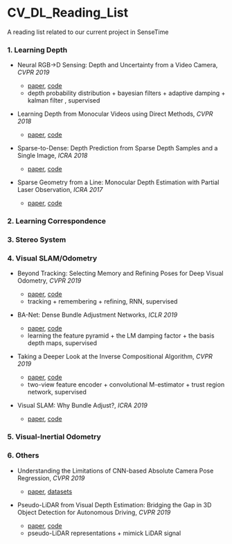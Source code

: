 # CV_DL_Reading_List
A reading list related to our current project in SenseTime

### 1. Learning Depth
* Neural RGB->D Sensing: Depth and Uncertainty from a Video Camera, *CVPR 2019*
  * [paper](https://arxiv.org/abs/1901.02571), [code](https://github.com/NVlabs/neuralrgbd)
  * depth probability distribution + bayesian filters + adaptive damping + kalman filter , supervised

* Learning Depth from Monocular Videos using Direct Methods, *CVPR 2018*
  * [paper](https://www.ci2cv.net/media/papers/Wang_Learning_Depth_From_CVPR_2018_paper.pdf), [code](https://github.com/MightyChaos/LKVOLearner)

* Sparse-to-Dense: Depth Prediction from Sparse Depth Samples and a Single Image, *ICRA 2018*
  * [paper](https://arxiv.org/pdf/1709.07492.pdf), [code](https://github.com/fangchangma/sparse-to-dense)

* Sparse Geometry from a Line: Monocular Depth Estimation with Partial Laser Observation, *ICRA 2017*
  * [paper](https://ieeexplore.ieee.org/document/7989590), [code]()
  
### 2. Learning Correspondence

### 3. Stereo System

### 4. Visual SLAM/Odometry
* Beyond Tracking: Selecting Memory and Refining Poses for Deep Visual Odometry, *CVPR 2019*
  * [paper](https://arxiv.org/abs/1904.01892), [code]()
  * tracking + remembering + refining, RNN, supervised

* BA-Net: Dense Bundle Adjustment Networks, *ICLR 2019*
  * [paper](https://openreview.net/pdf?id=B1gabhRcYX), [code](https://github.com/frobelbest/BANet)
  * learning the feature pyramid + the LM damping factor + the basis depth maps, supervised

* Taking a Deeper Look at the Inverse Compositional Algorithm, *CVPR 2019*
  * [paper](http://www.cvlibs.net/publications/Lv2019CVPR.pdf), [code](https://github.com/lvzhaoyang/DeeperInverseCompositionalAlgorithm)
  * two-view feature encoder + convolutional M-estimator + trust region network, supervised
  
* Visual SLAM: Why Bundle Adjust?, *ICRA 2019*
  * [paper](https://arxiv.org/abs/1902.03747), [code]()
  
### 5. Visual-Inertial Odometry
  
### 6. Others
* Understanding the Limitations of CNN-based Absolute Camera Pose Regression, *CVPR 2019*
  * [paper](https://arxiv.org/abs/1903.07504), [datasets](https://github.com/tsattler/understanding_apr)

* Pseudo-LiDAR from Visual Depth Estimation: Bridging the Gap in 3D Object Detection for Autonomous Driving, *CVPR 2019*
  * [paper](https://arxiv.org/abs/1812.07179), [code](https://github.com/mileyan/pseudo_lidar)
  * pseudo-LiDAR representations + mimick LiDAR signal
